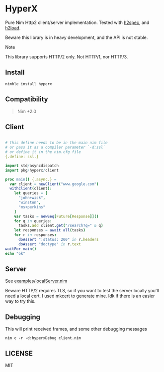 # HyperX

Pure Nim Http2 client/server implementation. Tested with
[h2spec](https://github.com/summerwind/h2spec), and
[h2load](https://nghttp2.org/documentation/h2load-howto.html).

Beware this library is in heavy development,
and the API is not stable.

> [!NOTE]
> This library supports HTTP/2 only. Not HTTP/1, nor HTTP/3.

## Install

```
nimble install hyperx
```

## Compatibility

> Nim +2.0

## Client

```nim

# this define needs to be in the main nim file
# or pass it as a compiler parameter `-d:ssl`
# or define it in the nim.cfg file
{.define: ssl.}

import std/asyncdispatch
import pkg/hyperx/client

proc main() {.async.} =
  var client = newClient("www.google.com")
  withClient(client):
    let queries = [
      "john+wick",
      "winston",
      "ms+perkins"
    ]
    var tasks = newSeq[Future[Response]]()
    for q in queries:
      tasks.add client.get("/search?q=" & q)
    let responses = await all(tasks)
    for r in responses:
      doAssert ":status: 200" in r.headers
      doAssert "doctype" in r.text
waitFor main()
echo "ok"
```

## Server

See [examples/localServer.nim](https://github.com/nitely/nim-hyperx/blob/master/examples/localServer.nim)

Beware HTTP/2 requires TLS, so if you want to test the server locally you'll
need a local cert. I used [mkcert](https://github.com/FiloSottile/mkcert)
to generate mine. Idk if there is an easier way to try this.

## Debugging

This will print received frames, and some other
debugging messages

```
nim c -r -d:hyperxDebug client.nim
```

## LICENSE

MIT
